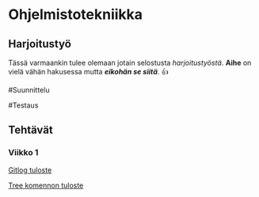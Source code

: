 # Ohjelmistotekniikka

## Harjoitustyö

Tässä varmaankin tulee olemaan jotain selostusta _harjoitustyöstä_.
**Aihe** on vielä vähän hakusessa mutta ***eikohän se siitä***.
:+1:

#Suunnittelu

#Testaus

## Tehtävät

### Viikko 1

[Gitlog tuloste](https://github.com/codePercidae/ot-harjoitustyo/blob/main/laskarit/viikko1/gitlog.txt)

[Tree komennon tuloste](https://github.com/codePercidae/ot-harjoitustyo/blob/main/laskarit/viikko1/komentorivi.txt)
